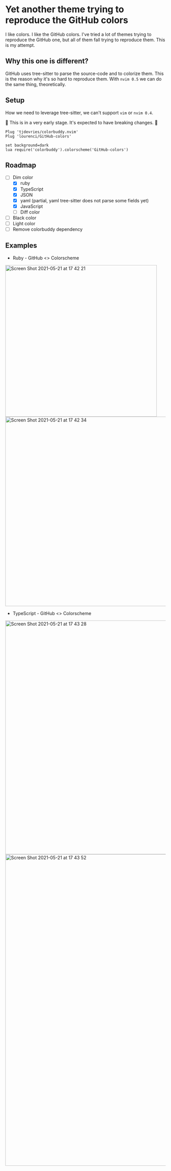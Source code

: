 # Yet another theme trying to reproduce the GitHub colors

I like colors. I like the GitHub colors. I've tried a lot of themes trying to reproduce the GitHub one, but all of them fall trying to reproduce them. This is my attempt.

## Why this one is different?

GitHub uses tree-sitter to parse the source-code and to colorize them. This is the reason why it's so hard to reproduce them. With `nvim 0.5` we can do the same thing, theoretically.

## Setup

How we need to leverage tree-sitter, we can't support `vim` or `nvim 0.4`.

🚧 This is in a very early stage. It's expected to have breaking changes. 🚧

```
Plug 'tjdevries/colorbuddy.nvim'
Plug 'lourenci/GitHub-colors'

set background=dark
lua require('colorbuddy').colorscheme('GitHub-colors')
```

## Roadmap

- [ ] Dim color
  - [x] ruby
  - [x] TypeScript
  - [x] JSON
  - [x] yaml (partial, yaml tree-sitter does not parse some fields yet)
  - [x] JavaScript
  - [ ] Diff color
- [ ] Black color
- [ ] Light color
- [ ] Remove colorbuddy dependency

## Examples

* Ruby - GitHub <> Colorscheme
<img width="476" alt="Screen Shot 2021-05-21 at 17 42 21" src="https://user-images.githubusercontent.com/2339362/119196316-58880980-ba5c-11eb-804e-6a196b2a7943.png">
<img width="595" alt="Screen Shot 2021-05-21 at 17 42 34" src="https://user-images.githubusercontent.com/2339362/119196323-5aea6380-ba5c-11eb-841c-46ac871c703e.png">

* TypeScript - GitHub <> Colorscheme
<img width="734" alt="Screen Shot 2021-05-21 at 17 43 28" src="https://user-images.githubusercontent.com/2339362/119196357-69d11600-ba5c-11eb-840f-65c84122aea5.png">
<img width="978" alt="Screen Shot 2021-05-21 at 17 43 52" src="https://user-images.githubusercontent.com/2339362/119196372-6e95ca00-ba5c-11eb-91ed-58a655d89ee1.png">
